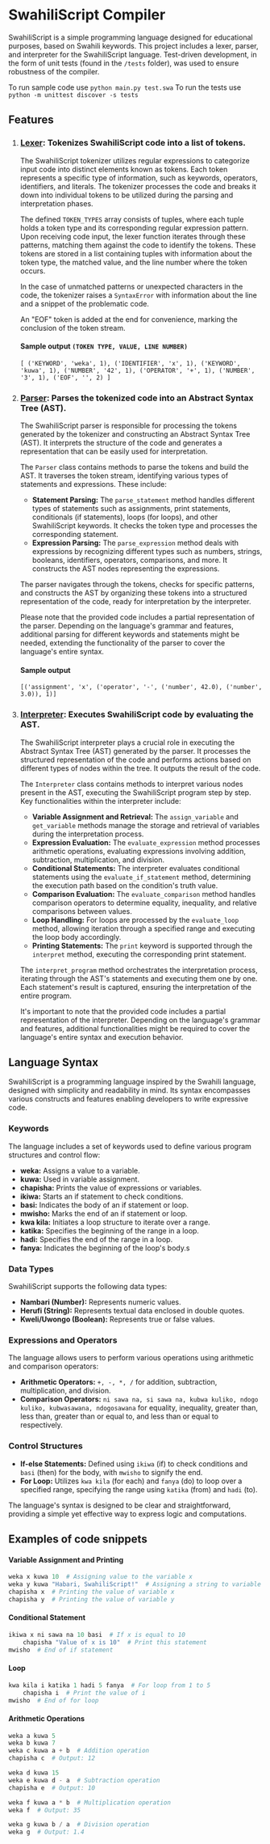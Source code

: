 # SwahiliScript Compiler

SwahiliScript is a simple programming language designed for educational purposes, based on Swahili keywords. This project includes a lexer, parser, and interpreter for the SwahiliScript language. Test-driven development, in the form of unit tests (found in the `/tests` folder), was used to ensure robustness of the compiler.

To run sample code use `python main.py test.swa`
To run the tests use `python -m unittest discover -s tests`

## Features

1. ### [Lexer](https://github.com/khalifa47/CompilerDev/blob/main/SwaScript/lexer.py): Tokenizes SwahiliScript code into a list of tokens.

   The SwahiliScript tokenizer utilizes regular expressions to categorize input code into distinct elements known as tokens. Each token represents a specific type of information, such as keywords, operators, identifiers, and literals. The tokenizer processes the code and breaks it down into individual tokens to be utilized during the parsing and interpretation phases.

   The defined `TOKEN_TYPES` array consists of tuples, where each tuple holds a token type and its corresponding regular expression pattern. Upon receiving code input, the lexer function iterates through these patterns, matching them against the code to identify the tokens. These tokens are stored in a list containing tuples with information about the token type, the matched value, and the line number where the token occurs.

   In the case of unmatched patterns or unexpected characters in the code, the tokenizer raises a `SyntaxError` with information about the line and a snippet of the problematic code.

   An "EOF" token is added at the end for convenience, marking the conclusion of the token stream.

   #### Sample output `(TOKEN TYPE, VALUE, LINE NUMBER)`

   `[
      ('KEYWORD', 'weka', 1),
      ('IDENTIFIER', 'x', 1),
      ('KEYWORD', 'kuwa', 1),
      ('NUMBER', '42', 1),
      ('OPERATOR', '+', 1),
      ('NUMBER', '3', 1),
      ('EOF', '', 2)
 ]
`

2. ### [Parser](https://github.com/khalifa47/CompilerDev/blob/main/SwaScript/parse.py): Parses the tokenized code into an Abstract Syntax Tree (AST).

   The SwahiliScript parser is responsible for processing the tokens generated by the tokenizer and constructing an Abstract Syntax Tree (AST). It interprets the structure of the code and generates a representation that can be easily used for interpretation.

   The `Parser` class contains methods to parse the tokens and build the AST. It traverses the token stream, identifying various types of statements and expressions. These include:

   - **Statement Parsing:** The `parse_statement` method handles different types of statements such as assignments, print statements, conditionals (if statements), loops (for loops), and other SwahiliScript keywords. It checks the token type and processes the corresponding statement.
   - **Expression Parsing:** The `parse_expression` method deals with expressions by recognizing different types such as numbers, strings, booleans, identifiers, operators, comparisons, and more. It constructs the AST nodes representing the expressions.

   The parser navigates through the tokens, checks for specific patterns, and constructs the AST by organizing these tokens into a structured representation of the code, ready for interpretation by the interpreter.

   Please note that the provided code includes a partial representation of the parser. Depending on the language's grammar and features, additional parsing for different keywords and statements might be needed, extending the functionality of the parser to cover the language's entire syntax.

   #### Sample output

   `[('assignment', 'x', ('operator', '-', ('number', 42.0), ('number', 3.0)), 1)]`

3. ### [Interpreter](https://github.com/khalifa47/CompilerDev/blob/main/SwaScript/interpreter.py): Executes SwahiliScript code by evaluating the AST.

   The SwahiliScript interpreter plays a crucial role in executing the Abstract Syntax Tree (AST) generated by the parser. It processes the structured representation of the code and performs actions based on different types of nodes within the tree. It outputs the result of the code.

   The `Interpreter` class contains methods to interpret various nodes present in the AST, executing the SwahiliScript program step by step. Key functionalities within the interpreter include:

   - **Variable Assignment and Retrieval:** The `assign_variable` and `get_variable` methods manage the storage and retrieval of variables during the interpretation process.
   - **Expression Evaluation:** The `evaluate_expression` method processes arithmetic operations, evaluating expressions involving addition, subtraction, multiplication, and division.
   - **Conditional Statements:** The interpreter evaluates conditional statements using the `evaluate_if_statement` method, determining the execution path based on the condition's truth value.
   - **Comparison Evaluation:** The `evaluate_comparison` method handles comparison operators to determine equality, inequality, and relative comparisons between values.
   - **Loop Handling:** For loops are processed by the `evaluate_loop` method, allowing iteration through a specified range and executing the loop body accordingly.
   - **Printing Statements:** The `print` keyword is supported through the `interpret` method, executing the corresponding print statement.

   The `interpret_program` method orchestrates the interpretation process, iterating through the AST's statements and executing them one by one. Each statement's result is captured, ensuring the interpretation of the entire program.

   It's important to note that the provided code includes a partial representation of the interpreter. Depending on the language's grammar and features, additional functionalities might be required to cover the language's entire syntax and execution behavior.

## Language Syntax

SwahiliScript is a programming language inspired by the Swahili language, designed with simplicity and readability in mind. Its syntax encompasses various constructs and features enabling developers to write expressive code.

### Keywords

The language includes a set of keywords used to define various program structures and control flow:

- **weka:** Assigns a value to a variable.
- **kuwa:** Used in variable assignment.
- **chapisha:** Prints the value of expressions or variables.
- **ikiwa:** Starts an if statement to check conditions.
- **basi:** Indicates the body of an if statement or loop.
- **mwisho:** Marks the end of an if statement or loop.
- **kwa kila:** Initiates a loop structure to iterate over a range.
- **katika:** Specifies the beginning of the range in a loop.
- **hadi:** Specifies the end of the range in a loop.
- **fanya:** Indicates the beginning of the loop's body.s

### Data Types

SwahiliScript supports the following data types:

- **Nambari (Number):** Represents numeric values.
- **Herufi (String):** Represents textual data enclosed in double quotes.
- **Kweli/Uwongo (Boolean):** Represents true or false values.

### Expressions and Operators

The language allows users to perform various operations using arithmetic and comparison operators:

- **Arithmetic Operators:** `+, -, *, /` for addition, subtraction, multiplication, and division.
- **Comparison Operators:** `ni sawa na, si sawa na, kubwa kuliko, ndogo kuliko, kubwasawana, ndogosawana` for equality, inequality, greater than, less than, greater than or equal to, and less than or equal to respectively.

### Control Structures

- **If-else Statements:** Defined using `ikiwa` (if) to check conditions and `basi` (then) for the body, with `mwisho` to signify the end.
- **For Loop:** Utilizes `kwa kila` (for each) and `fanya` (do) to loop over a specified range, specifying the range using `katika` (from) and `hadi` (to).

The language's syntax is designed to be clear and straightforward, providing a simple yet effective way to express logic and computations.

## Examples of code snippets

#### Variable Assignment and Printing

```python
weka x kuwa 10  # Assigning value to the variable x
weka y kuwa "Habari, SwahiliScript!"  # Assigning a string to variable y
chapisha x  # Printing the value of variable x
chapisha y  # Printing the value of variable y
```

#### Conditional Statement

```python
ikiwa x ni sawa na 10 basi  # If x is equal to 10
    chapisha "Value of x is 10"  # Print this statement
mwisho  # End of if statement
```

#### Loop

```python
kwa kila i katika 1 hadi 5 fanya  # For loop from 1 to 5
    chapisha i  # Print the value of i
mwisho  # End of for loop
```

#### Arithmetic Operations

```python
weka a kuwa 5
weka b kuwa 7
weka c kuwa a + b  # Addition operation
chapisha c  # Output: 12

weka d kuwa 15
weka e kuwa d - a  # Subtraction operation
chapisha e  # Output: 10

weka f kuwa a * b  # Multiplication operation
weka f  # Output: 35

weka g kuwa b / a  # Division operation
weka g  # Output: 1.4
```
